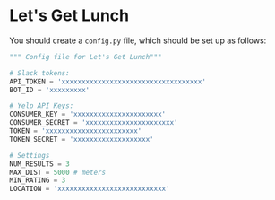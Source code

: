 # Let's Get Lunch

You should create a `config.py` file, which should be set up as follows:
```python
""" Config file for Let's Get Lunch"""

# Slack tokens:
API_TOKEN = 'xxxxxxxxxxxxxxxxxxxxxxxxxxxxxxxxxxx'
BOT_ID = 'xxxxxxxxx'

# Yelp API Keys:
CONSUMER_KEY = 'xxxxxxxxxxxxxxxxxxxxxx'
CONSUMER_SECRET = 'xxxxxxxxxxxxxxxxxxxxxx'
TOKEN = 'xxxxxxxxxxxxxxxxxxxxxxx'
TOKEN_SECRET = 'xxxxxxxxxxxxxxxxxxx'

# Settings
NUM_RESULTS = 3
MAX_DIST = 5000 # meters
MIN_RATING = 3
LOCATION = 'xxxxxxxxxxxxxxxxxxxxxxxxxxx'
```